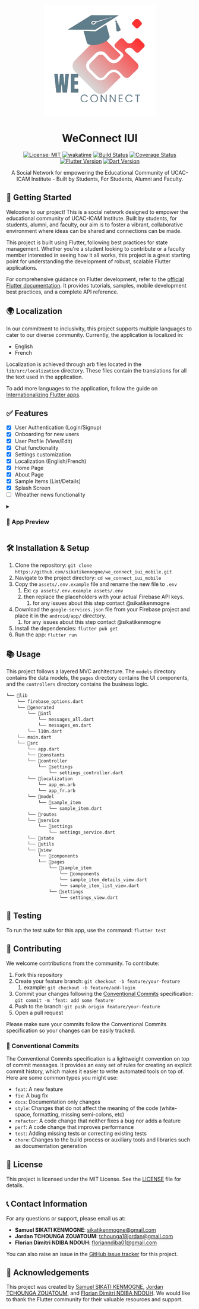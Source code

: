 
<div align="center">
<img src="assets\images\logo\4-no_bg.png" width="300px">

<h1 align="center"> 
WeConnect IUI
</h1>

<div align="center">

[![License: MIT](https://img.shields.io/badge/License-MIT-yellow.svg)](https://opensource.org/licenses/MIT)
[![wakatime](https://wakatime.com/badge/github/sikatikenmogne/WeConnect-IUI-mobile.svg)](https://wakatime.com/badge/github/sikatikenmogne/WeConnect-IUI-mobile)
[![Build Status](https://img.shields.io/badge/build-passing-brightgreen)](#)
[![Coverage Status](https://img.shields.io/badge/coverage-100%25-brightgreen)](#)
[![Flutter Version](https://img.shields.io/badge/flutter-v3.19.0-blue)](https://flutter.dev)
[![Dart Version](https://img.shields.io/badge/dart-v3.4.1-blue)](https://dart.dev)
<!-- [![Contributors](https://img.shields.io/github/contributors/sikatikenmogne/WeConnect-IUI-mobile)](https://github.com/sikatikenmogne/WeConnect-IUI-mobile/graphs/contributors)
[![Forks](https://img.shields.io/github/forks/sikatikenmogne/WeConnect-IUI-mobile)](https://github.com/sikatikenmogne/WeConnect-IUI-mobile/network/members)
[![Issues](https://img.shields.io/github/issues/sikatikenmogne/WeConnect-IUI-mobile)](https://github.com/sikatikenmogne/WeConnect-IUI-mobile/issues)
[![Pull Requests](https://img.shields.io/github/issues-pr/sikatikenmogne/WeConnect-IUI-mobile)](https://github.com/sikatikenmogne/WeConnect-IUI-mobile/pulls) -->

</div>

A Social Network for empowering the Educational Community of UCAC-ICAM Institute - Built by Students, For Students, Alumni and Faculty.

</div>

## 🚀 Getting Started

Welcome to our project! This is a social network designed to empower the educational community of UCAC-ICAM Institute. Built by students, for students, alumni, and faculty, our aim is to foster a vibrant, collaborative environment where ideas can be shared and connections can be made.

This project is built using Flutter, following best practices for state management. Whether you're a student looking to contribute or a faculty member interested in seeing how it all works, this project is a great starting point for understanding the development of robust, scalable Flutter applications.

For comprehensive guidance on Flutter development, refer to the [official Flutter documentation](https://flutter.dev/docs). It provides tutorials, samples, mobile development best practices, and a complete API reference.

## 🌍 Localization

In our commitment to inclusivity, this project supports multiple languages to cater to our diverse community. Currently, the application is localized in:

- English
- French

Localization is achieved through arb files located in the `lib/src/localization` directory. These files contain the translations for all the text used in the application.

To add more languages to the application, follow the guide on [Internationalizing Flutter apps](https://flutter.dev/docs/development/accessibility-and-localization/internationalization).

## ✅ Features

- [x] User Authentication (Login/Signup)
- [x] Onboarding for new users
- [x] User Profile (View/Edit)
- [x] Chat functionality
- [x] Settings customization
- [x] Localization (English/French)
- [x] Home Page
- [x] About Page
- [x] Sample Items (List/Details)
- [x] Splash Screen
- [ ] Wheather news functionality

<details>
<summary><h3>📸 App Preview</h3></summary>
<div align="center">
    <img src=".github/readme_assets/WhatsApp Image 2024-06-03 at 04.11.14.jpeg" width="300px">
    <img src=".github/readme_assets/WhatsApp Image 2024-06-03 at 04.18.26.jpeg" width="300px">
    <img src=".github/readme_assets/Screen_recording_20240605_202921.webm" width="300px">
    <img src=".github/readme_assets/WhatsApp Image 2024-06-03 at 04.09.57.jpeg" width="300px">
    <img src=".github/readme_assets/Screenshot_20240605_055916.png" width="300px">
    <img src=".github/readme_assets/Screenshot_20240607_102804.png" width="300px">
    <img src=".github/readme_assets/Screenshot_20240607_102840.png" width="300px">
    <img src=".github/readme_assets/Screenshot_20240616_080144.png" width="300px">
    <img src=".github/readme_assets/Screenshot_20240607_232536.png" width="300px">
    <img src=".github/readme_assets/Screenshot_20240607_231922.png" width="300px">

</div>
</details>

## 🛠️ Installation & Setup

1. Clone the repository: `git clone https://github.com/sikatikenmogne/we_connect_iui_mobile.git`
2. Navigate to the project directory: `cd we_connect_iui_mobile`
3. Copy the `assets/.env.example` file and rename the new file to `.env`
   1. Ex: `cp assets/.env.example assets/.env`
   2. then replace the placeholders with your actual Firebase API keys.
      1. for any issues about this step contact @sikatikenmogne
4. Download the `google-services.json` file from your Firebase project and place it in the `android/app/` directory.
   1. for any issues about this step contact @sikatikenmogne
5. Install the dependencies: `flutter pub get`
6. Run the app: `flutter run`

## 📚 Usage

This project follows a layered MVC architecture. The `models` directory contains the data models, the `pages` directory contains the UI components, and the `controllers` directory contains the business logic.

```text
└── 📁lib
    └── firebase_options.dart
    └── 📁generated
        └── 📁intl
            └── messages_all.dart
            └── messages_en.dart
        └── l10n.dart
    └── main.dart
    └── 📁src
        └── app.dart
        └── 📁constants
        └── 📁controller
            └── 📁settings
                └── settings_controller.dart
        └── 📁localization
            └── app_en.arb
            └── app_fr.arb
        └── 📁model
            └── 📁sample_item
                └── sample_item.dart
        └── 📁routes
        └── 📁service
            └── 📁settings
                └── settings_service.dart
        └── 📁state
        └── 📁utils
        └── 📁view
            └── 📁components
            └── 📁pages
                └── 📁sample_item
                    └── 📁components
                    └── sample_item_details_view.dart
                    └── sample_item_list_view.dart
                └── 📁settings
                    └── settings_view.dart
```

## 🧪 Testing

To run the test suite for this app, use the command: `flutter test`

## 📝 Contributing

We welcome contributions from the community. To contribute:

1. Fork this repository
2. Create your feature branch: `git checkout -b feature/your-feature`
   1. example: `git checkout -b feature/add-login`
3. Commit your changes following the [Conventional Commits](https://www.conventionalcommits.org/) specification: `git commit -m 'feat: add some feature'`
4. Push to the branch: `git push origin feature/your-feature`
5. Open a pull request

Please make sure your commits follow the Conventional Commits specification so your changes can be easily tracked.

### :bookmark: Conventional Commits

The Conventional Commits specification is a lightweight convention on top of commit messages. It provides an easy set of rules for creating an explicit commit history, which makes it easier to write automated tools on top of. Here are some common types you might use:

- `feat`: A new feature
- `fix`: A bug fix
- `docs`: Documentation only changes
- `style`: Changes that do not affect the meaning of the code (white-space, formatting, missing semi-colons, etc)
- `refactor`: A code change that neither fixes a bug nor adds a feature
- `perf`: A code change that improves performance
- `test`: Adding missing tests or correcting existing tests
- `chore`: Changes to the build process or auxiliary tools and libraries such as documentation generation

## 📜 License

This project is licensed under the MIT License. See the [LICENSE](LICENSE) file for details.

## 📞 Contact Information

For any questions or support, please email us at:

- **Samuel SIKATI KENMOGNE**: [sikatikenmogne@gmail.com](mailto:sikatikenmogne@gmail.com)
- **Jordan TCHOUNGA ZOUATOUM**: [tchounga18jordan@gmail.com](mailto:tchounga18jordan@gmail.com)
- **Florian Dimitri NDIBA NDOUH**: [florianndiba01@gmail.com](mailto:florianndiba01@gmail.com)

You can also raise an issue in the [GitHub issue tracker](https://github.com/sikatikenmogne/WeConnect-IUI-mobile/issues) for this project.

## 🙏 Acknowledgements

This project was created by [Samuel SIKATI KENMOGNE]([github.c](https://github.com/sikatikenmogne)), [Jordan TCHOUNGA ZOUATOUM](https://github.com/Mr-Tchounga), and [Florian Dimitri NDIBA NDOUH](https://github.com/Flo-Dim). We would like to thank the Flutter community for their valuable resources and support.
